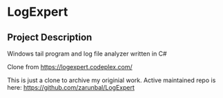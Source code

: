# LogExpert
## Project Description
Windows tail program and log file analyzer written in C#


Clone from https://logexpert.codeplex.com/

This is just a clone to archive my originial work. Active maintained repo is here: https://github.com/zarunbal/LogExpert
